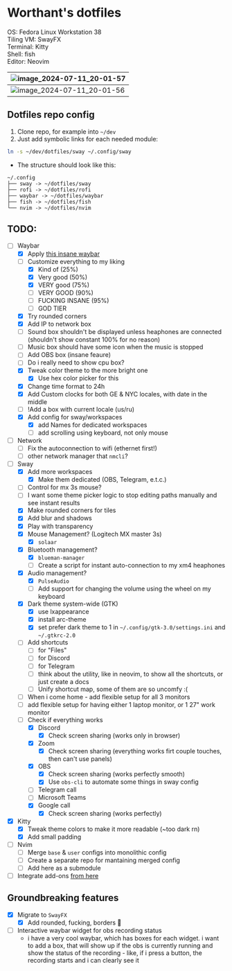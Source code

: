 # Worthant's dotfiles

OS: Fedora Linux Workstation 38  
Tiling VM: SwayFX  
Terminal: Kitty  
Shell: fish  
Editor: Neovim

|![image_2024-07-11_20-01-57](https://github.com/worthant/dotfiles/assets/43885024/65a2b51a-b5ad-471d-bb3b-83701a4bc0e4)|
|-|
|![image_2024-07-11_20-01-56](https://github.com/worthant/dotfiles/assets/43885024/081b2b68-10c5-4c2f-9a7e-4133b4539726)|


## Dotfiles repo config

1. Clone repo, for example into `~/dev`
2. Just add symbolic links for each needed module:

```bash
ln -s ~/dev/dotfiles/sway ~/.config/sway
```

- The structure should look like this:

```
~/.config
├── sway -> ~/dotfiles/sway
├── rofi -> ~/dotfiles/rofi
├── waybar -> ~/dotfiles/waybar
├── fish -> ~/dotfiles/fish
└── nvim -> ~/dotfiles/nvim
```

## TODO:

- [ ] Waybar
  - [x] Apply
        [this insane waybar](https://www.reddit.com/r/unixporn/comments/19csv7m/sway_fedora_sway_rice_new_wave_loving_this/)
  - [ ] Customize everything to my liking
    - [x] Kind of (25%)
    - [x] Very good (50%)
    - [x] VERY good (75%)
    - [ ] VERY GOOD (90%)
    - [ ] FUCKING INSANE (95%)
    - [ ] GOD TIER
  - [x] Try rounded corners
  - [x] Add IP to network box
  - [ ] Sound box shouldn't be displayed unless heaphones are connected (shouldn't show constant 100% for no reason)
  - [ ] Music box should have some icon when the music is stopped
  - [ ] Add OBS box (insane feaure)
  - [ ] Do i really need to show cpu box?
  - [x] Tweak color theme to the more bright one
    - [x] Use hex color picker for this
  - [x] Change time format to 24h
  - [x] Add Custom clocks for both GE & NYC locales, with date in the middle
  - [ ] !Add a box with current locale (us/ru)
  - [x] Add config for sway/workspaces
    - [x] add Names for dedicated workspaces
    - [ ] add scrolling using keyboard, not only mouse
- [ ] Network
  - [ ] Fix the autoconnection to wifi (ethernet first!)
  - [ ] other network manager that `nmcli`?
- [ ] Sway
  - [x] Add more workspaces
    - [x] Make them dedicated (OBS, Telegram, e.t.c.)
  - [ ] Control for mx 3s mouse?
  - [ ] I want some theme picker logic to stop editing paths manually and see
        instant results
  - [x] Make rounded corners for tiles
  - [x] Add blur and shadows
  - [x] Play with transparency
  - [x] Mouse Management? (Logitech MX master 3s)
    - [x] `solaar`
  - [x] Bluetooth management?
    - [x] `blueman-manager`
    - [ ] Create a script for instant auto-connection to my xm4 heaphones
  - [x] Audio management?
    - [x] `PulseAudio`
    - [ ] Add support for changing the volume using the wheel on my keyboard
  - [x] Dark theme system-wide (GTK)
    - [x] use lxappearance
    - [x] install arc-theme
    - [x] set prefer dark theme to 1 in `~/.config/gtk-3.0/settings.ini` and
          `~/.gtkrc-2.0`
  - [ ] Add shortcuts
    - [ ] for "Files"
    - [ ] for Discord
    - [ ] for Telegram
    - [ ] think about the utility, like in neovim, to show all the shortcuts, or
          just create a docs
    - [ ] Unify shortcut map, some of them are so uncomfy :(
  - [ ] When i come home - add flexible setup for all 3 monitors
  - [ ] add flexible setup for having either 1 laptop monitor, or 1 27" work
        monitor
  - [ ] Check if everything works
    - [x] Discord
      - [x] Check screen sharing (works only in browser)
    - [x] Zoom
      - [x] Check screen sharing (everything works firt couple touches, then
            can't use panels)
    - [x] OBS
      - [x] Check screen sharing (works perfectly smooth)
      - [x] Use `obs-cli` to automate some things in sway config
    - [ ] Telegram call
    - [ ] Microsoft Teams
    - [x] Google call
      - [x] Check screen sharing (works perfectly)
- [x] Kitty
  - [x] Tweak theme colors to make it more readable (~too dark rn)
  - [x] Add small padding
- [ ] Nvim
  - [ ] Merge `base` & `user` configs into monolithic config
  - [ ] Create a separate repo for mantaining merged config
  - [ ] Add here as a submodule

- [ ] Integrate add-ons
      [from here](https://github.com/swaywm/sway/wiki/Useful-add-ons-for-sway)

## Groundbreaking features

- [x] Migrate to `SwayFX`
  - [x] Add rounded, fucking, borders :tada:
- [ ] Interactive waybar widget for obs recording status
  - i have a very cool waybar, which has boxes for each widget. i want to add a
    box, that will show up if the obs is currently running and show the status
    of the recording - like, if i press a button, the recording starts and i can
    clearly see it
